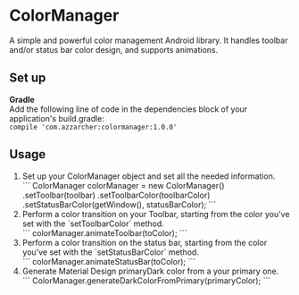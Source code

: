 # ColorManager
A simple and powerful color management Android library. It handles toolbar and/or status bar color design, and supports animations.

## Set up
<b>Gradle</b><br/>
Add the following line of code in the dependencies block of your application's build.gradle:<br/>
`compile 'com.azzarcher:colormanager:1.0.0'`

## Usage
<ol>
  <li>Set up your ColorManager object and set all the needed information.<br/>
  ```
  ColorManager colorManager = new ColorManager()
      .setToolbar(toolbar)
      .setToolbarColor(toolbarColor)
      .setStatusBarColor(getWindow(), statusBarColor);
  ```
  </li>
  <li>Perform a color transition on your Toolbar, starting from the color you've set with the `setToolbarColor` method.<br/>
  ```
  colorManager.animateToolbar(toColor);
  ```
  </li>
  <li>Perform a color transition on the status bar, starting from the color you've set with the `setStatusBarColor` method.<br/>
  ```
  colorManager.animateStatusBar(toColor);
  ```
  </li>
  <li>Generate Material Design primaryDark color from a your primary one.<br/>
  ```
  ColorManager.generateDarkColorFromPrimary(primaryColor);
  ```
  </li>

